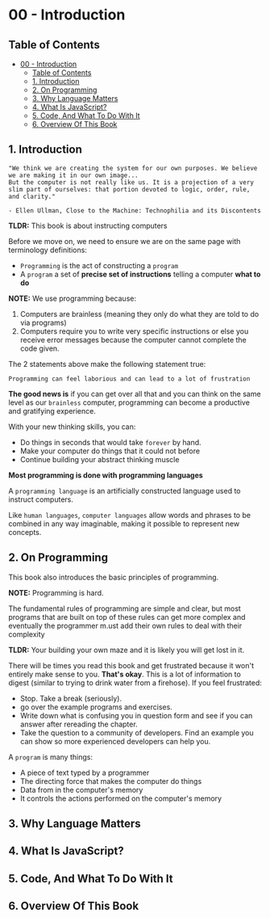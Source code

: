 # 00 - Introduction

## Table of Contents

- [00 - Introduction](#00---introduction)
  - [Table of Contents](#table-of-contents)
  - [1. Introduction](#1-introduction)
  - [2. On Programming](#2-on-programming)
  - [3. Why Language Matters](#3-why-language-matters)
  - [4. What Is JavaScript?](#4-what-is-javascript)
  - [5. Code, And What To Do With It](#5-code-and-what-to-do-with-it)
  - [6. Overview Of This Book](#6-overview-of-this-book)

## 1. Introduction

```
"We think we are creating the system for our own purposes. We believe we are making it in our own image... 
But the computer is not really like us. It is a projection of a very slim part of ourselves: that portion devoted to logic, order, rule, and clarity."

- Ellen Ullman, Close to the Machine: Technophilia and its Discontents
```

**TLDR:** This book is about instructing computers

Before we move on, we need to ensure we are on the same page with terminology definitions:

* `Programming` is the act of constructing a `program`
* A `program` a set of **precise set of instructions** telling a computer **what to do**

**NOTE:** We use programming because:

1. Computers are brainless (meaning they only do what they are told to do via programs)
2. Computers require you to write very specific instructions or else you receive error messages because the computer cannot complete the code given.

The 2 statements above make the following statement true:

```
Programming can feel laborious and can lead to a lot of frustration
```

**The good news is** if you can get over all that and you can think on the same level as our `brainless` computer, programming can become a productive and gratifying experience.

With your new thinking skills, you can:

* Do things in seconds that would take `forever` by hand.
* Make your computer do things that it could not before
* Continue building your abstract thinking muscle


**Most programming is done with programming languages**

A `programming language` is an artificially constructed language used to instruct computers. 

Like `human languages`, `computer languages` allow words and phrases to be combined in any way imaginable, making it possible to represent new concepts.


## 2. On Programming

This book also introduces the basic principles of programming.

**NOTE:** Programming is hard.

The fundamental rules of programming are simple and clear, but most programs that are built on top of these rules can get more complex and eventually the programmer m.ust add their own rules to deal with their complexity


**TLDR:** Your building your own maze and it is likely you will get lost in it.


There will be times you read this book and get frustrated because it won't entirely make sense to you. **That's okay**. This is a lot of information to digest (similar to trying to drink water from a firehose). If you feel frustrated:

* Stop. Take a break (seriously).
* go over the example programs and exercises.
* Write down what is confusing you in question form and see if you can answer after rereading the chapter.
* Take the question to a community of developers. Find an example you can show so more experienced developers can help you.


A `program` is many things:

* A piece of text typed by a programmer
* The directing force that makes the computer do things
* Data from in the computer's memory
* It controls the actions performed on the computer's memory

## 3. Why Language Matters

## 4. What Is JavaScript?

## 5. Code, And What To Do With It

## 6. Overview Of This Book


